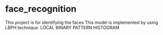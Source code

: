 # face_recognition
This project is for identifying the faces 
This model is implemented by using LBPH technique.
LOCAL BINARY PATTERN HISTOGRAM
